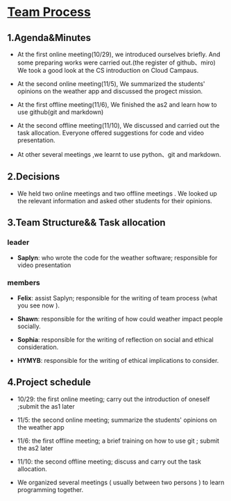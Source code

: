 # <u>Team Process</u> <!-- by Felix-->

## 1.Agenda&Minutes

- At the first online meeting(10/29), we introduced ourselves briefly. And some preparing works were carried out.(the register of github、miro) We took a good look at the CS introduction on Cloud Campaus.


- At the second online meeting(11/5),  We summarized  the students' opinions on the weather app and discussed the progect mission. 


- At the first  offline meeting(11/6), We finished the as2 and learn how to use github(git and markdown)


- At the second  offline meeting(11/10), We discussed and carried out the task allocation. Everyone offered suggestions for code and video presentation.


- At other several meetings ,we learnt to use python、git and markdown.


## 2.Decisions

- We held two online meetings and two offline meetings . We looked up the relevant information and asked other students for their opinions.


## 3.Team Structure&& Task allocation

### leader

- **Saplyn**: who wrote the code for the weather software; responsible for video presentation

### members

- **Felix**:  assist Saplyn; responsible for the writing of team process (what you see now ).

- **Shawn**: responsible for the writing of how could weather impact people socially.

- **Sophia**:  responsible for the writing of reflection on social and ethical consideration.

- **HYMYB**:  responsible for the writing of ethical implications to consider.

## <!--Everyone has worked on the previously submitted assignment-->

##  4.Project schedule

- 10/29: the first online meeting; carry out the introduction of oneself ;submit the  as1 later

- 11/5: the second online meeting; summarize the students' opinions on the weather app

- 11/6: the first  offline meeting;  a brief training on how to use git ; submit the  as2 later

- 11/10: the second  offline meeting; discuss and carry out the task allocation.

- We organized  several meetings ( usually between two persons ) to learn programming together.